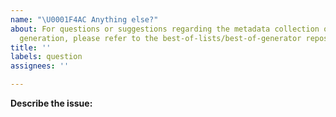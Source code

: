 ```yaml
---
name: "\U0001F4AC Anything else?"
about: For questions or suggestions regarding the metadata collection or markdown
  generation, please refer to the best-of-lists/best-of-generator repository.
title: ''
labels: question
assignees: ''

---
```


<!--
For questions or suggestions regarding the project metadata collection or markdown generation, please refer to the best-of-generator repository: https://github.com/best-of-lists/best-of-generator
-->

**Describe the issue:**

<!-- Describe your issue, but please be descriptive! Include screenshots, logs, code or other info to help explain your problem -->
